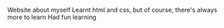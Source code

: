 Website about myself
Learnt html and css, but of course, there's always more to learn
Had fun learning
